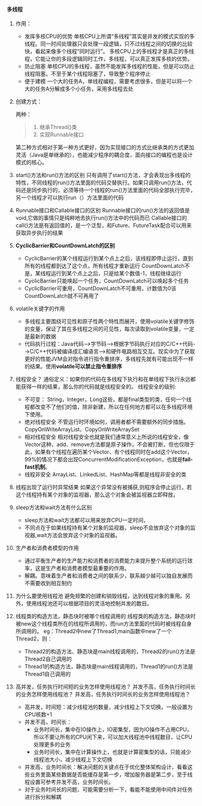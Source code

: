 #### 多线程

1. 作用：

   - 发挥多核CPU的优势
     单核CPU上所谓“多线程”其实是并发的模式实现的多线程。同一时间处理器只会处理一段逻辑，只不过线程之间的切换的比较快，看起来像多个线程“同时运行”。
     多核CPU上的多线程才是真正的多线程，它能让你的多段逻辑同时工作，多线程，可以真正发挥多核的优势。
   - 防止阻塞
     单核CPU的多线程，虽然不能发挥多线程的性能，但是可以防止线程阻塞。不至于某个线程阻塞了，导致整个程序停止
   - 便于建模
     一个大的任务A，单线程编程，需要考虑很多，但是可以将一个大的任务A分解成多个小任务，采用多线程去处

2. 创建方式：

   两种：
   > 1. 继承Thread()类
   > 2. 实现Runnable接口

   第二种方式相对于第一种方式更好，因为实现接口的方式比继承类的方式更加灵活（Java是单继承的），也能减少程序的耦合度，面向接口的编程也是设计模式的核心。
   

3. start()方法和run()方法的区别
   只有调用了start()方法，才会表现出多线程的特性，不同线程的run()方法里面的代码交替执行。如果只调用run()方法，代码还是同步执行的，必须等待一个线程的run()方法里面的代码全部执行完毕，另一个线程才可以执行run（）方法里面的代码
   

4. Runnable接口和Callable接口的区别
   Runnable接口的run()方法的返回值是void,它做的事情只是纯粹地去执行run()方法中的代码而已
   Callable接口的call()方法是有返回值的，是一个泛型，和Future、FutureTask配合可以用来获取异步执行的结果
   

5. **CyclicBarrier和CountDownLatch的区别** 

   - CyclicBarrier的某个线程运行到某个点上之后，该线程即停止运行，直到所有的线程都到达了这个点，所有线程才重新运行 
     CountDownLatch不是，某线程运行到某个点上之后，只是给某个数值-1，线程继续运行
   - CyclicBarrier只能唤起一个任务，CountDownLatch可以唤起多个任务 
   - CyclicBarrier可重用，CountDownLatch不可重用，计数值为0该CountDownLatch就不可再用了 

   

6. volatile关键字的作用

   - 多线程主要围绕可见性和原子性两个特性而展开，使用volatile关键字修饰的变量，保证了其在多线程之间的可见性，每次读取到volatile变量，一定是最新的数据
   - 代码执行过程：Java代码-->字节码-->根据字节码执行对应的C/C++代码-->C/C++代码被编译成汇编语言-->和硬件电路相互交互。现实中为了获取更好的性能JVM会对指令进行指令重排序，多线程先就有可能出现不一样的结果。使用**volatile可以禁止指令重排序**

7. 线程安全？
   通俗定义：如果你的代码在多线程下执行和在单线程下执行永远都能获得一样的结果，那么你的代码就是线程安全的。
   线程安全的级别:

   - 不可变：
     String，Integer，Long这些，都是final类型的类，任何一个线程都改变不了他们的值，除非新建，所以在任何地方都可以在多线程环境下使用。
   - 绝对线程安全
     不管运行时环境如何，调用者都不需要额外的同步措施。 CopyOnWriteArrayList、CopyOnWriteArraySet 
   - 相对线程安全
     相对线程安全也就是我们通常意义上所说的线程安全，像Vector这种，add、remove方法都是原子操作，不会被打断，但也仅限于此，如果有个线程在遍历某个Vector、有个线程同时在add这个Vector，99%的情况下都会出现ConcurrentModificationException，也就是**fail-fast机制**。 
   - 线程非安全
     ArrayList、LinkedList、HashMap等都是线程非安全的类 

8. 线程出现了运行时异常结果
   如果这个异常没有被捕获,则程序会停止运行。若这个线程持有某个对象的监视器，那么这个对象会被监视器立即释放。

9. sleep方法和wait方法有什么区别

   - sleep方法和wait方法都可以用来放弃CPU一定时间，
   - 不同点在于如果线程持有某个对象的监视器，sleep不会放弃这个对象的监视器,wait方法会放弃这个对象的监视器。

10. 生产者和消费者模型的作用

    - 通过平衡生产者的生产能力和消费者的消费能力来提升整个系统的运行效率，这是生产者和消费者模型最重要的作用。
    - 解耦。意味着生产者和消费者之间的联系少，联系越少越可以独自发展而不需要收到相互制约

11. 为什么要使用线程池
    避免频繁的创建和销毁线程，达到线程对象的重用。另外，使用线程池还可以根据项目的灵活地控制并发的数目。

12. 线程类的构造方法，静态块时被哪个线程调用的
    线程类的构造方法，静态块时被new这个线程类所在的线程所调用的，而run方法里面的代码时被线程自身所调用的。
    eg：Thread2中new了Thread1,main函数中new了一个Thread2，则：

    - Thread2的构造方法、静态块是main线程调用的，Thread2的run()方法是Thread2自己调用的
    - Thread1的构造方法，静态块是main线程调用的，Thread1的run()方法是Thread1自己调用的

13. 高并发，任务执行时间短的业务怎样使用线程池？
    并发不高，任务执行时间长的业务怎样使用线程池？
    并发高，任务执行时间长的业务怎样使用线程池？

    - 高并发，时间短：减少线程池的数量，减少线程上下文切换。一般设置为CPU核数+1
    - 并发不高，时间长：
      - 业务时间长，集中在IO操作上，IO密集型，因为IO操作不占用CPU，所以不要让所有的CPU闲下来，可以加大线程池中线程数目，让CPU处理更多的业务
      - 业务时间长，集中在计算操作上，也就是计算密集型的话，只能减少线程池大小，减少线程上下文切换
    - 并发高，业务时间长：解决问题的关键点在于优化整体架构设计，看看这些业务里面某些数据是否能缓存是第一步，增加服务器是第二步，至于线程设置可参考并发不高，业务时间长。
    - 对于业务时间长的问题，可能需要分析一下，看能不能使用中间件对任务进行拆分和解耦

